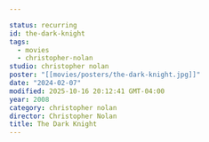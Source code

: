 ```yaml
---

status: recurring
id: the-dark-knight
tags:
  - movies
  - christopher-nolan
studio: christopher nolan
poster: "[[movies/posters/the-dark-knight.jpg]]"
date: "2024-02-07"
modified: 2025-10-16 20:12:41 GMT-04:00
year: 2008
category: christopher nolan
director: Christopher Nolan
title: The Dark Knight
---
```

